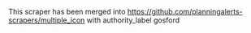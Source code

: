 This scraper has been merged into https://github.com/planningalerts-scrapers/multiple_icon
with authority_label gosford
